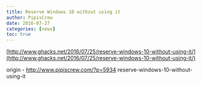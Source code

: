 ```yaml
---
title: Reserve Windows 10 without using it
author: PipisCrew
date: 2016-07-27
categories: [news]
toc: true
---
```


[http://www.ghacks.net/2016/07/25/reserve-windows-10-without-using-it/](http://www.ghacks.net/2016/07/25/reserve-windows-10-without-using-it/)

origin - http://www.pipiscrew.com/?p=5934 reserve-windows-10-without-using-it